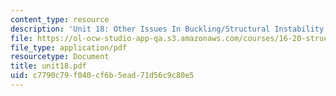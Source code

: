 ```yaml
---
content_type: resource
description: 'Unit 18: Other Issues In Buckling/Structural Instability'
file: https://ol-ocw-studio-app-qa.s3.amazonaws.com/courses/16-20-structural-mechanics-fall-2002/c7790c79f040cf6b5ead71d56c9c80e5_unit18.pdf
file_type: application/pdf
resourcetype: Document
title: unit18.pdf
uid: c7790c79-f040-cf6b-5ead-71d56c9c80e5
---
```

